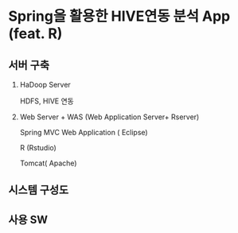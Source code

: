 # Spring을 활용한 HIVE연동 분석 App (feat. R)

## 서버 구축

1. HaDoop Server

   HDFS, HIVE 연동 

2. Web Server + WAS (Web Application Server+ Rserver) 

   Spring MVC Web Application ( Eclipse)

   R (Rstudio)

   Tomcat( Apache)



## 시스템 구성도

## 사용 SW

